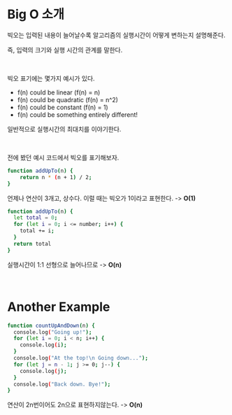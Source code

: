 # Big O 소개

빅오는 입력된 내용이 늘어날수록 알고리즘의 실행시간이 어떻게 변하는지 설명해준다.

즉, 입력의 크기와 실행 시간의 관계를 말한다.

<br/>

빅오 표기에는 몇가지 예시가 있다.
- f(n) could be linear (f(n) = n)
- f(n) could be quadratic (f(n) = n^2)
- f(n) could be constant (f(n) = 1)
- f(n) could be something entirely different!

일반적으로 실행시간의 최대치를 이야기한다.

<br/>

전에 봤던 예시 코드에서 빅오를 표기해보자.
```bash
function addUpTo(n) {
	return n * (n + 1) / 2;
}
```
언제나 연산이 3개고, 상수다.
이럴 때는 빅오가 1이라고 표현한다. -> **O(1)**

```bash
function addUpTo(n) {
  let total = 0;
  for (let i = 0; i <= number; i++) {
    total += i;
  }
  return total
}
```
실행시간이 1:1 선형으로 늘어나므로 -> **O(n)**

<br/>

# Another Example
```bash
function countUpAndDown(n) {
  console.log("Going up!");
  for (let i = 0; i < n; i++) {
    console.log(i);
  }
  console.log("At the top!\n Going down...");
  for (let j = n - 1; j >= 0; j--) {
    console.log(j);
  }
  console.log("Back down. Bye!");
}
```
연산이 2n번이어도 2n으로 표현하지않는다. -> **O(n)**

